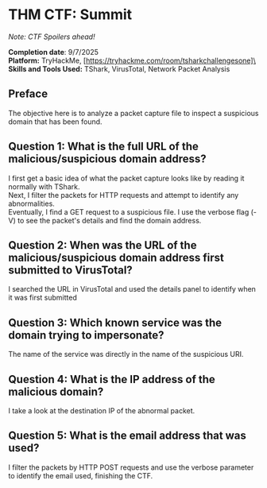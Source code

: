 # THM CTF: Summit
_Note: CTF Spoilers ahead!_

**Completion date**: 9/7/2025\
**Platform:** TryHackMe, [https://tryhackme.com/room/tsharkchallengesone]\
**Skills and Tools Used:** TShark, VirusTotal, Network Packet Analysis

## Preface
The objective here is to analyze a packet capture file to inspect a suspicious domain that has been found.

## Question 1: What is the full URL of the malicious/suspicious domain address?
I first get a basic idea of what the packet capture looks like by reading it normally with TShark.\
Next, I filter the packets for HTTP requests and attempt to identify any abnormalities.\
Eventually, I find a GET request to a suspicious file. I use the verbose flag (-V) to see the packet's details and find the domain address.

## Question 2: When was the URL of the malicious/suspicious domain address first submitted to VirusTotal?
I searched the URL in VirusTotal and used the details panel to identify when it was first submitted

## Question 3: Which known service was the domain trying to impersonate?
The name of the service was directly in the name of the suspicious URI.

## Question 4: What is the IP address of the malicious domain?
I take a look at the destination IP of the abnormal packet.

## Question 5: What is the email address that was used?
I filter the packets by HTTP POST requests and use the verbose parameter to identify the email used, finishing the CTF.
